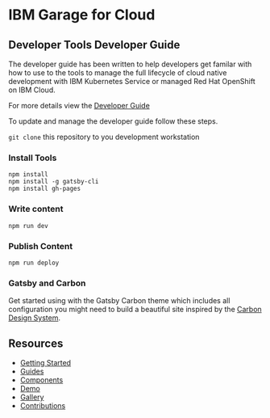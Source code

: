 # IBM Garage for Cloud 
## Developer Tools Developer Guide

The developer guide has been written to help developers get familar with how to use to the tools to manage the full lifecycle of cloud native development with IBM Kubernetes Service or managed Red Hat OpenShift on IBM Cloud. 

For more details view the [Developer Guide](https://ibm-garage-cloud.github.io/garage-developer-guide/)   

To update and manage the developer guide follow these steps.

`git clone` this repository to you development workstation

### Install Tools

```
npm install
npm install -g gatsby-cli
npm install gh-pages 
```

### Write content

```
npm run dev
```

### Publish Content

```
npm run deploy
```

### Gatsby and Carbon

Get started using with the Gatsby Carbon theme which includes all configuration you might need to build a beautiful site inspired by the [Carbon Design System](https://www.carbondesignsystem.com).

## Resources

- [Getting Started](https://gatsby-theme-carbon.now.sh/getting-started)
- [Guides](https://gatsby-theme-carbon.now.sh/guides/configuration)
- [Components](https://gatsby-theme-carbon.now.sh/components/markdown)
- [Demo](https://gatsby-theme-carbon.now.sh/demo)
- [Gallery](https://gatsby-theme-carbon.now.sh/gallery)
- [Contributions](https://gatsby-theme-carbon.now.sh/contributions)
